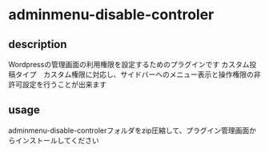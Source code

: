 adminmenu-disable-controler
===========================

## description
Wordpressの管理画面の利用権限を設定するためのプラグインです
カスタム投稿タイプ　カスタム権限に対応し、サイドバーへのメニュー表示と操作権限の非許可設定を行うことが出来ます

## usage
adminmenu-disable-controlerフォルダをzip圧縮して、プラグイン管理画面からインストールしてください

